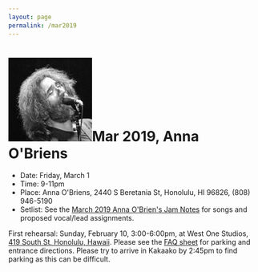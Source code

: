 ```yaml
---
layout: page
permalink: /mar2019
---
```

<h1><img class="ui avatar image" src="/images/jerryavatar.jpg">Mar 2019, Anna O'Briens</h1>

 * Date: Friday, March 1
 * Time: 9-11pm
 * Place: Anna O'Briens, 2440 S Beretania St, Honolulu, HI 96826, (808) 946-5190
 * Setlist: See the [March 2019 Anna O'Brien's Jam Notes](http://bit.ly/2Me49Or) for songs and proposed vocal/lead assignments.
 
 
 First rehearsal: Sunday, February 10, 3:00-6:00pm, at West One Studios, [419 South St, Honolulu, Hawaii](https://www.google.com/maps/place/419+South+St,+Honolulu,+HI+96813/@21.30011,-157.863606,17z/data=!3m1!4b1!4m5!3m4!1s0x7c006e096a865d27:0xdc961d8d49e3a759!8m2!3d21.30011!4d-157.861412). Please see the [FAQ sheet](resources/westonestudios-faq.pdf) for parking and entrance directions. Please try to arrive in Kakaako by 2:45pm to find parking as this can be difficult.
